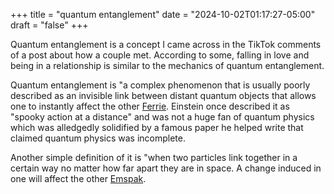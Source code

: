 +++
title = "quantum entanglement"
date = "2024-10-02T01:17:27-05:00"
draft = "false"
+++

Quantum entanglement is a concept I came across in the TikTok comments of a post about how a couple met. According to some, falling in love and being in a relationship is similar to the mechanics of quantum entanglement. 

Quantum entanglement is "a complex phenomenon that is usually poorly described as an invisible link between distant quantum objects that allows one to instantly affect the other [Ferrie](https://www.scientificamerican.com/article/quantum-entanglement-isnt-all-that-spooky-after-all1/). Einstein once described it as "spooky action at a distance" and was not a huge fan of quantum physics which was alledgedly solidified by a famous paper he helped write that claimed quantum physics was incomplete.

Another simple definition of it is "when two particles link together in a certain way no matter how far apart they are in space. A change induced in one will affect the other [Emspak](https://www.space.com/31933-quantum-entanglement-action-at-a-distance.html).


